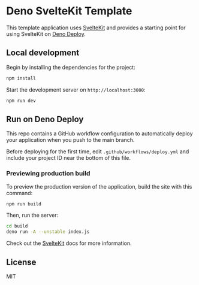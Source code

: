 # Deno SvelteKit Template

This template application uses
[SvelteKit](https://kit.svelte.dev/docs/introduction) and provides a starting
point for using SvelteKit on [Deno Deploy](https://deno.com/deploy).

## Local development

Begin by installing the dependencies for the project:

```bash
npm install
```

Start the development server on `http://localhost:3000`:

```bash
npm run dev
```

## Run on Deno Deploy

This repo contains a GitHub workflow configuration to automatically deploy your
application when you push to the main branch.

Before deploying for the first time, edit `.github/workflows/deploy.yml` and
include your project ID near the bottom of this file.

### Previewing production build

To preview the production version of the application, build the site with this
command:

```bash
npm run build
```

Then, run the server:

```bash
cd build
deno run -A --unstable index.js
```

Check out the [SvelteKit](https://kit.svelte.dev/docs/introduction) docs for
more information.

## License

MIT
